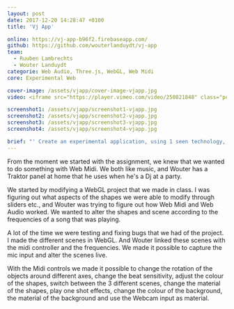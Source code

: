 ```yaml
---
layout: post
date: 2017-12-20 14:28:47 +0100
title: 'Vj App'

online: https://vj-app-b96f2.firebaseapp.com/
github: https://github.com/wouterlanduydt/vj-app
team:
  - Ruuben Lambrechts
  - Wouter Landuydt
categorie: Web Audio, Three.js, WebGL, Web Midi
core: Experimental Web

cover-image: /assets/vjapp/cover-image-vjapp.jpg
video: <iframe src="https://player.vimeo.com/video/250821848" class="post__video" width="550" height="360" frameborder="0" webkitallowfullscreen mozallowfullscreen allowfullscreen ></iframe>

screenshot1: /assets/vjapp/screenshot1-vjapp.jpg
screenshot2: /assets/vjapp/screenshot2-vjapp.jpg
screenshot3: /assets/vjapp/screenshot3-vjapp.jpg
screenshot4: /assets/vjapp/screenshot4-vjapp.jpg

brief: "' Create an experimental application, using 1 seen technology, and 1 technology we haven't seen, in a period of 5 weeks. ' This was the assignment that our teacher gave us. We knew a lot of learning, aha-moments and cursing was up ahead before we even started with the project."
---
```


From the moment we started with the assignment, we knew that we wanted to do something with Web Midi. We both like music, and Wouter has a Traktor panel at home that he uses when he's a Dj at a party.

We started by modifying a WebGL project that we made in class. I was figuring out what aspects of the shapes we were able to modify through sliders etc., and Wouter was trying to figure out how Web Midi and Web Audio worked. We wanted to alter the shapes and scene according to the frequencies of a song that was playing.

A lot of the time we were testing and fixing bugs that we had of the project. I made the different scenes in WebGL. And Wouter linked these scenes with the midi controller and the frequencies. We made it possible to capture the mic input and alter the scenes live.

With the Midi controls we made it possible to change the rotation of the objects around different axes, change the beat sensitivity, adjust the colour of the shapes, switch between the 3 different scenes, change the material of the shapes, play one shot effects, change the colour of the background, the material of the background and use the Webcam input as material.

